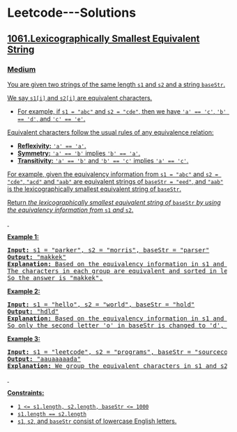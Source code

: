 # Leetcode---Solutions
<h2>
  <a href="https://leetcode.com/problems/lexicographically-smallest-equivalent-string/description/">
    1061.Lexicographically Smallest Equivalent String
    </h2>
  <h3>Medium</h3>
  <p>You are given two strings of the same length <code>s1</code> and <code>s2</code> and a string <code>baseStr</code>.</p>

<p>We say <code>s1[i]</code> and <code>s2[i]</code> are equivalent characters.</p>

<ul>
	<li>For example, if <code>s1 = "abc"</code> and <code>s2 = "cde"</code>, then we have <code>'a' == 'c'</code>, <code>'b' == 'd'</code>, and <code>'c' == 'e'</code>.</li>
</ul>

<p>Equivalent characters follow the usual rules of any equivalence relation:</p>

<ul>
	<li><strong>Reflexivity:</strong> <code>'a' == 'a'</code>.</li>
	<li><strong>Symmetry:</strong> <code>'a' == 'b'</code> implies <code>'b' == 'a'</code>.</li>
	<li><strong>Transitivity:</strong> <code>'a' == 'b'</code> and <code>'b' == 'c'</code> implies <code>'a' == 'c'</code>.</li>
</ul>

<p>For example, given the equivalency information from <code>s1 = "abc"</code> and <code>s2 = "cde"</code>, <code>"acd"</code> and <code>"aab"</code> are equivalent strings of <code>baseStr = "eed"</code>, and <code>"aab"</code> is the lexicographically smallest equivalent string of <code>baseStr</code>.</p>

<p>Return <em>the lexicographically smallest equivalent string of </em><code>baseStr</code><em> by using the equivalency information from </em><code>s1</code><em> and </em><code>s2</code>.</p>

<p>&nbsp;</p>
<p><strong>Example 1:</strong></p>

<pre><strong>Input:</strong> s1 = "parker", s2 = "morris", baseStr = "parser"
<strong>Output:</strong> "makkek"
<strong>Explanation:</strong> Based on the equivalency information in s1 and s2, we can group their characters as [m,p], [a,o], [k,r,s], [e,i].
The characters in each group are equivalent and sorted in lexicographical order.
So the answer is "makkek".
</pre>

<p><strong>Example 2:</strong></p>

<pre><strong>Input:</strong> s1 = "hello", s2 = "world", baseStr = "hold"
<strong>Output:</strong> "hdld"
<strong>Explanation: </strong>Based on the equivalency information in s1 and s2, we can group their characters as [h,w], [d,e,o], [l,r].
So only the second letter 'o' in baseStr is changed to 'd', the answer is "hdld".
</pre>

<p><strong>Example 3:</strong></p>

<pre><strong>Input:</strong> s1 = "leetcode", s2 = "programs", baseStr = "sourcecode"
<strong>Output:</strong> "aauaaaaada"
<strong>Explanation:</strong> We group the equivalent characters in s1 and s2 as [a,o,e,r,s,c], [l,p], [g,t] and [d,m], thus all letters in baseStr except 'u' and 'd' are transformed to 'a', the answer is "aauaaaaada".
</pre>

<p>&nbsp;</p>
<p><strong>Constraints:</strong></p>

<ul>
	<li><code>1 &lt;= s1.length, s2.length, baseStr &lt;= 1000</code></li>
	<li><code>s1.length == s2.length</code></li>
	<li><code>s1</code>, <code>s2</code>, and <code>baseStr</code> consist of lowercase English letters.</li>
</ul>
